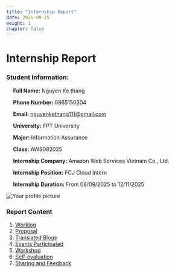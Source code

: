```yaml
---
title: "Internship Report"
date: 2025-09-15
weight: 1
chapter: false
---
```


    
# Internship Report


### Student Information:
&emsp; **Full Name:** Nguyen Ke thang

&emsp; **Phone Number:** 0865150304 

&emsp; **Email:** nguyenkethang111@gmail.com

&emsp; **University:** FPT University

&emsp; **Major:** Information Assurance

&emsp; **Class:** AWS082025

&emsp; **Internship Company:** Amazon Web Services Vietnam Co., Ltd.

&emsp; **Internship Position:** FCJ Cloud Intern

&emsp; **Internship Duration:** From 08/09/2025 to 12/11/2025

![Your profile picture](/images/rr.png)

### Report Content

1.  [Worklog](1-Worklog/)
2.  [Proposal](2-Proposal/)
3.  [Translated Blogs](3-BlogsTranslated/)
4.  [Events Participated](4-EventParticipated/)
5.  [Workshop](5-Workshop/)
6.  [Self-evaluation](6-Self-evaluation/)
7.  [Sharing and Feedback](7-Feedback/)
